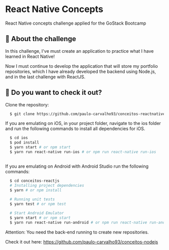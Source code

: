 # React Native Concepts
React Native concepts challenge applied for the GoStack Bootcamp

## :rocket: About the challenge

In this challenge, I've must create an application to practice what I have learned in React Native!

Now I must continue to develop the application that will store my portfolio repositories, which I have already developed the backend using Node.js, and in the last challenge with ReactJS.

## :hammer: Do you want to check it out?

Clone the repository:

```sh
  $ git clone https://github.com/paulo-carvalho93/conceitos-reactnative.git
```

If you are emulating on iOS, in your project folder, navigate to the ios folder and run the following commands to install all dependencies for iOS.
```sh
  $ cd ios
  $ pod install
  $ yarn start # or npm start
  $ yarn run react-native run-ios # or npm run react-native run-ios
  
```

If you are emulating on Android with Android Studio run the following commands:

```sh
  $ cd conceitos-reactjs
  # Installing project dependencies
  $ yarn # or npm install
  
  # Running unit tests
  $ yarn test # or npm test

  # Start Android Emulator
  $ yarn start # or npm start
  $ yarn run react-native run-android # or npm run react-native run-android
  ```
  
  Attention: You need the back-end running to create new repositories.
  
  Check it out here: https://github.com/paulo-carvalho93/conceitos-nodejs
  
